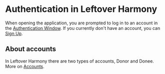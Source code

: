 # Authentication in Leftover Harmony

When opening the application, you are prompted to log in to an account in the [Authentication Window](../windows/authentication_window.md). If you currently don't have an account, you can [Sign Up](./sign_up.md).

## About accounts

In Leftover Harmony there are two types of accounts, Donor and Donee. More on [Accounts](./account.md).